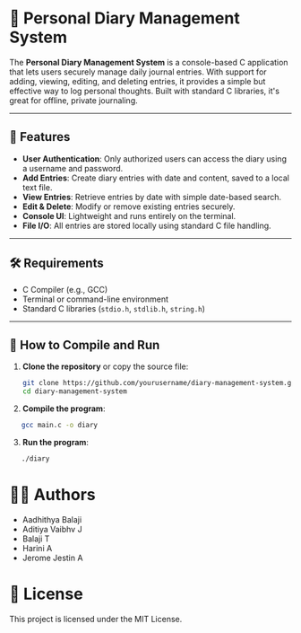 # 📔 Personal Diary Management System

The **Personal Diary Management System** is a console-based C application that lets users securely manage daily journal entries. With support for adding, viewing, editing, and deleting entries, it provides a simple but effective way to log personal thoughts. Built with standard C libraries, it's great for offline, private journaling.

---

## 🎯 Features

- **User Authentication**: Only authorized users can access the diary using a username and password.
- **Add Entries**: Create diary entries with date and content, saved to a local text file.
- **View Entries**: Retrieve entries by date with simple date-based search.
- **Edit & Delete**: Modify or remove existing entries securely.
- **Console UI**: Lightweight and runs entirely on the terminal.
- **File I/O**: All entries are stored locally using standard C file handling.

---

## 🛠️ Requirements

- C Compiler (e.g., GCC)
- Terminal or command-line environment
- Standard C libraries (`stdio.h`, `stdlib.h`, `string.h`)

---

## 🧪 How to Compile and Run

1. **Clone the repository** or copy the source file:

   ```bash
   git clone https://github.com/yourusername/diary-management-system.git
   cd diary-management-system
   ```
2. **Compile the program**:
```bash
   gcc main.c -o diary
```
3. **Run the program**:
```bash
   ./diary
```

# 👨‍💻 Authors
- Aadhithya Balaji
- Aditiya Vaibhv J
- Balaji T
- Harini A
- Jerome Jestin A

# 📄 License
This project is licensed under the MIT License.
